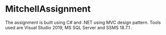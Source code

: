 # MitchellAssignment

The assignment is built using C# and .NET using MVC design pattern.
Tools used are Visual Studio 2019, MS SQL Server and SSMS 18.7.1 .

